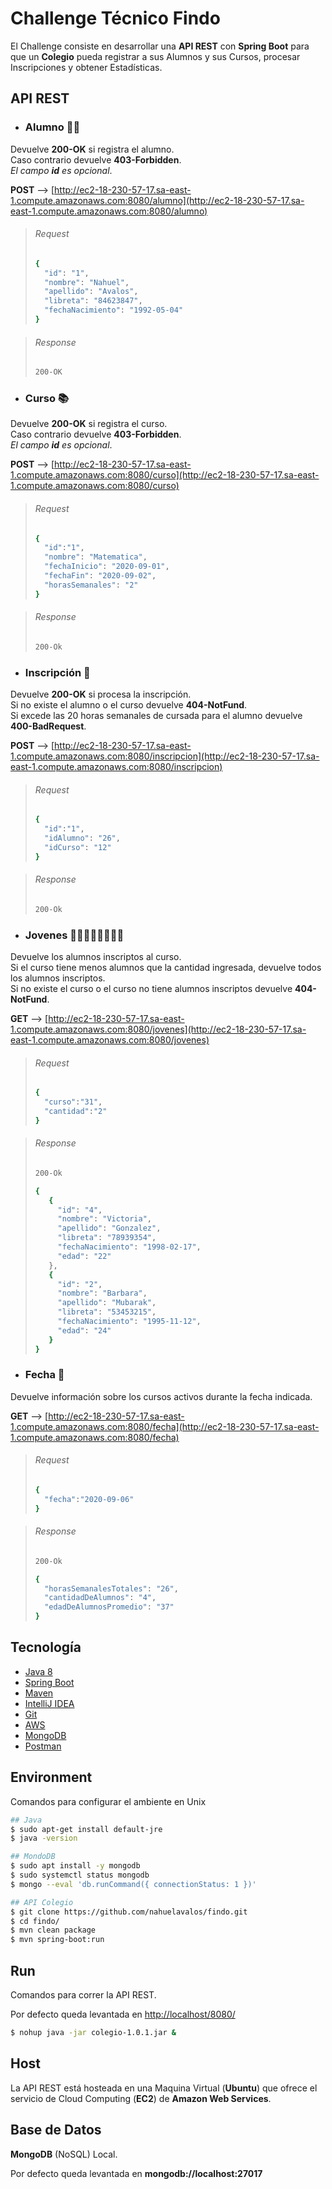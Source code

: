 # Challenge Técnico Findo

El Challenge consiste en desarrollar una **API REST** con **Spring Boot** para que un **Colegio** pueda registrar a sus Alumnos y sus Cursos, procesar Inscripciones y obtener Estadísticas.

## API REST

- ### Alumno 🧏‍♂️

Devuelve **200-OK** si registra el alumno.\
Caso contrario devuelve **403-Forbidden**.\
*El campo **id** es opcional*.

**POST** --> [http://ec2-18-230-57-17.sa-east-1.compute.amazonaws.com:8080/alumno](http://ec2-18-230-57-17.sa-east-1.compute.amazonaws.com:8080/alumno)

>###### Request
>```sh
>{
>   "id": "1",
>   "nombre": "Nahuel",
>   "apellido": "Avalos",
>   "libreta": "84623847",
>   "fechaNacimiento": "1992-05-04"
>}
>```

>###### Response
>```sh
>200-OK
>```

- ### Curso 📚

Devuelve **200-OK** si registra el curso.\
Caso contrario devuelve **403-Forbidden**.\
*El campo **id** es opcional*.

**POST** --> [http://ec2-18-230-57-17.sa-east-1.compute.amazonaws.com:8080/curso](http://ec2-18-230-57-17.sa-east-1.compute.amazonaws.com:8080/curso)

>###### Request
>```sh
>{
>   "id":"1",
>   "nombre": "Matematica",
>   "fechaInicio": "2020-09-01",
>   "fechaFin": "2020-09-02",
>   "horasSemanales": "2"
>}
>```

>###### Response
>```sh
>200-Ok
>```

- ### Inscripción 📝

Devuelve **200-OK** si procesa la inscripción.\
Si no existe el alumno o el curso devuelve **404-NotFund**.\
Si excede las 20 horas semanales de cursada para el alumno devuelve **400-BadRequest**.

**POST** --> [http://ec2-18-230-57-17.sa-east-1.compute.amazonaws.com:8080/inscripcion](http://ec2-18-230-57-17.sa-east-1.compute.amazonaws.com:8080/inscripcion)

>###### Request
>```sh
>{
>   "id":"1",
>   "idAlumno": "26",
>   "idCurso": "12"
>}
>```

>###### Response
>```sh
>200-Ok
>```

- ### Jovenes 🙋🏻🙋‍♂️🙋🏻🙋‍♂️

Devuelve los alumnos inscriptos al curso.\
Si el curso tiene menos alumnos que la cantidad ingresada, devuelve todos los alumnos inscriptos.\
Si no existe el curso o el curso no tiene alumnos inscriptos devuelve **404-NotFund**.


**GET** --> [http://ec2-18-230-57-17.sa-east-1.compute.amazonaws.com:8080/jovenes](http://ec2-18-230-57-17.sa-east-1.compute.amazonaws.com:8080/jovenes)

>###### Request
>```sh
>{
>   "curso":"31",
>   "cantidad":"2"
>}
>```

>###### Response
>```sh
>200-Ok
>```
>```sh
>{
>    {
>      "id": "4",
>      "nombre": "Victoria",
>      "apellido": "Gonzalez",
>      "libreta": "78939354",
>      "fechaNacimiento": "1998-02-17",
>      "edad": "22"
>    },
>    {
>      "id": "2",
>      "nombre": "Barbara",
>      "apellido": "Mubarak",
>      "libreta": "53453215",
>      "fechaNacimiento": "1995-11-12",
>      "edad": "24"
>    }
>}
>```

- ### Fecha 📆

Devuelve información sobre los cursos activos durante la fecha indicada.

**GET** --> [http://ec2-18-230-57-17.sa-east-1.compute.amazonaws.com:8080/fecha](http://ec2-18-230-57-17.sa-east-1.compute.amazonaws.com:8080/fecha)

>###### Request
>```sh
>{
>   "fecha":"2020-09-06"
>}
>```

>###### Response
>```sh
>200-Ok
>```
>```sh
>{
>   "horasSemanalesTotales": "26",
>   "cantidadDeAlumnos": "4",
>   "edadDeAlumnosPromedio": "37"
>}
>```

## Tecnología

- [Java 8](https://www.oracle.com/java/technologies/javase-jdk8-downloads.html)
- [Spring Boot](https://start.spring.io/)
- [Maven](https://maven.apache.org/)
- [IntelliJ IDEA](https://https://www.jetbrains.com/es-es/idea/)
- [Git](http://https://git-scm.com/)
- [AWS](https://aws.amazon.com/)
- [MongoDB](https://www.mongodb.com/es)
- [Postman](https://www.postman.com/downloads/)

## Environment

Comandos para configurar el ambiente en Unix

```sh
## Java
$ sudo apt-get install default-jre
$ java -version

## MondoDB
$ sudo apt install -y mongodb
$ sudo systemctl status mongodb
$ mongo --eval 'db.runCommand({ connectionStatus: 1 })'

## API Colegio
$ git clone https://github.com/nahuelavalos/findo.git
$ cd findo/
$ mvn clean package
$ mvn spring-boot:run
```

## Run

Comandos para correr la API REST. 

Por defecto queda levantada en  [http://localhost/8080/](http://localhost/8080/)

```sh
$ nohup java -jar colegio-1.0.1.jar &
```

## Host

La API REST está hosteada en una Maquina Virtual (**Ubuntu**) que ofrece el servicio de Cloud Computing (**EC2**) de **Amazon Web Services**.


## Base de Datos

**MongoDB** (NoSQL) Local.

Por defecto queda levantada en **mongodb://localhost:27017**

